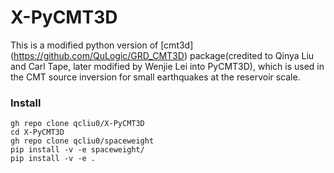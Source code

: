 
# X-PyCMT3D

This is a modified python version of [cmt3d] (https://github.com/QuLogic/GRD_CMT3D) package(credited to Qinya Liu and Carl Tape, later modified by Wenjie Lei into PyCMT3D), which is used in the CMT source inversion for small earthquakes at the reservoir scale.


### Install
```
gh repo clone qcliu0/X-PyCMT3D
cd X-PyCMT3D
gh repo clone qcliu0/spaceweight
pip install -v -e spaceweight/
pip install -v -e .
```
